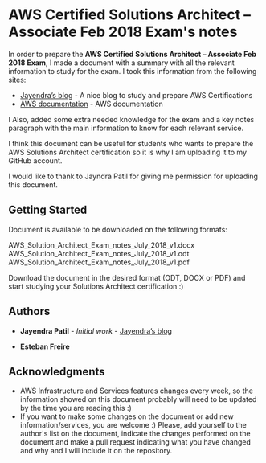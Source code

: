 # AWS Certified Solutions Architect – Associate Feb 2018 Exam's notes

In order to prepare the **AWS Certified Solutions Architect – Associate Feb 2018 Exam**, I made a document with a summary with all the relevant information to study for the exam. I took this information from the following sites:

* [Jayendra’s blog](http://jayendrapatil.com/) - A nice blog to study and prepare AWS Certifications 
* [AWS documentation](https://aws.amazon.com/documentation/?nc1=h_ls) - AWS documentation 

I Also, added some extra needed knowledge for the exam and a key notes paragraph with the main information to know for each relevant service. 

I think this document can be useful for students who wants to prepare the AWS Solutions Architect certification so it is why I am uploading it to my GitHub account. 

I would like to thank to Jayndra Patil  for giving me permission for uploading this document.  

## Getting Started

Document is available to be downloaded on the following formats:

AWS_Solution_Architect_Exam_notes_July_2018_v1.docx
AWS_Solution_Architect_Exam_notes_July_2018_v1.odt
AWS_Solution_Architect_Exam_notes_July_2018_v1.pdf

Download the document in the desired format (ODT, DOCX or PDF) and start studying your Solutions Architect certification :)

## Authors

* **Jayendra Patil** - *Initial work* - [Jayendra’s blog](http://jayendrapatil.com/)

* **Esteban Freire**

## Acknowledgments

* AWS Infrastructure and Services features changes every week, so the information showed on this document probably will need to be updated by the time you are reading this :)
* If you want to make some changes on the document or add new information/services, you are welcome :) Please, add yourself to the author's list on the document, indicate the changes performed on the document and make a pull request indicating what you have changed and why and I will include it on the repository. 
